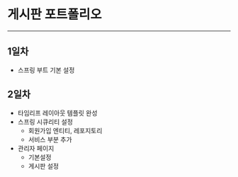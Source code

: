 # 게시판 포트폴리오
***
## 1일차
* 스프링 부트 기본 설정

## 2일차
* 타임리프 레이아웃 템플릿 완성
* 스프링 시큐리티 설정
  - 회원가입 엔티티, 레포지토리
  - 서비스 부분 추가
* 관리자 페이지
  - 기본설정
  - 게시판 설정